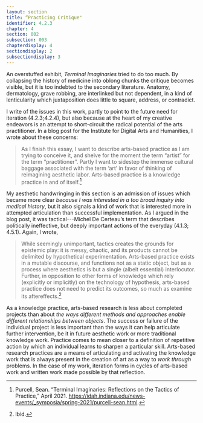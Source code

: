 ```yaml
---
layout: section
title: “Practicing Critique"
identifier: 4.2.3
chapter: 4
section: 002
subsection: 003
chapterdisplay: 4
sectiondisplay: 2
subsectiondisplay: 3
---
```


An overstuffed exhibit, *Terminal Imaginaries* tried to do too much. By collapsing the history of medicine into oblong chunks the critique becomes visible, but it is too indebted to the secondary literature. Anatomy, dermatology, grave robbing, are interlinked but not dependent, in a kind of lenticularity which juxtaposition does little to square, address, or contradict.

I write of the issues in this work, partly to point to the future need for iteration (4.2.3;4.2.4), but also because at the heart of my creative endeavors is an attempt to short-circuit the radical potential of the arts practitioner. In a blog post for the Institute for Digital Arts and Humanities, I wrote about these concerns: 

>As I finish this essay, I want to describe arts-based practice as I am trying to conceive it, and shelve for the moment the term “artist” for the term “practitioner”. Partly I want to sidestep the immense cultural baggage associated with the term ‘art’ in favor of thinking of reimagining aesthetic labor. Arts-based practice is a knowledge practice in and of itself.[^fn1]

My aesthetic handwringing in this section is an admission of issues which became more clear *because I was interested in a too broad inquiry into medical history*, but it also signals a kind of work that is interested more in attempted articulation than successful implementation. As I argued in the blog post, it was tactical---Michel De Certeau’s term that describes politically ineffective, but deeply important actions of the everyday (4.1.3; 4.5.1). Again, I wrote, 

>While seemingly unimportant, tactics creates the grounds for epistemic play: it is messy, chaotic, and its products cannot be delimited by hypothetical experimentation. Arts-based practice exists in a mutable discourse, and functions not as a static object, but as a process where aesthetics is but a single (albeit essential) interlocutor. Further, in opposition to other forms of knowledge which rely (explicitly or implicitly) on the technology of hypothesis, arts-based practice does not need to predict its outcomes, so much as examine its aftereffects.[^fn2]

As a knowledge practice, arts-based research is less about completed projects than about *the ways different methods and approaches enable different relationships between objects*. The success or failure of the individual project is less important than the ways it can help articulate further intervention, be it in future aesthetic work or more traditional knowledge work. Practice comes to mean closer to a definition of repetitive action by which an individual learns to sharpen a particular skill. Arts-based research practices are a means of articulating and activating the knowledge work that is always present in the creation of art as a way to *work through* problems. In the case of my work, iteration forms in cycles of arts-based work and written work made possible by that reflection.

[^fn1]: Purcell, Sean. “Terminal Imaginaries: Reflections on the Tactics of Practice,” April 2021. <https://idah.indiana.edu/news-events/_symposia/spring-2021/purcell-sean.html>.

[^fn2]: Ibid.